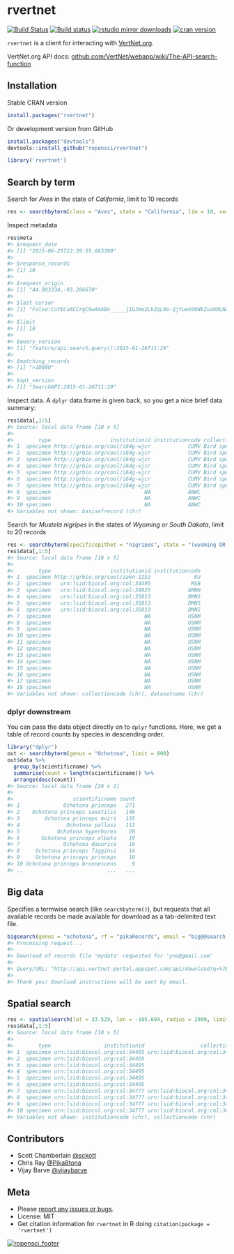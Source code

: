rvertnet
=======



[![Build Status](https://travis-ci.org/ropensci/rvertnet.svg?branch=master)](https://travis-ci.org/ropensci/rvertnet)
[![Build status](https://ci.appveyor.com/api/projects/status/duyrffhdrstu840v?svg=true)](https://ci.appveyor.com/project/sckott/rvertnet)
[![rstudio mirror downloads](http://cranlogs.r-pkg.org/badges/grand-total/rvertnet?color=2ECC71)](https://github.com/metacran/cranlogs.app)
[![cran version](http://www.r-pkg.org/badges/version/rvertnet)](http://cran.rstudio.com/web/packages/rvertnet)


`rvertnet` is a client for interacting with [VertNet.org](http://vertnet.org/).

VertNet.org API docs: [github.com/VertNet/webapp/wiki/The-API-search-function](https://github.com/VertNet/webapp/wiki/The-API-search-function)

## Installation

Stable CRAN version


```r
install.packages("rvertnet")
```

Or development version from GitHub


```r
install.packages("devtools")
devtools::install_github("ropensci/rvertnet")
```


```r
library('rvertnet')
```

## Search by term

Search for _Aves_ in the state of _California_, limit to 10 records


```r
res <- searchbyterm(class = "Aves", state = "California", lim = 10, verbose = FALSE)
```

Inspect metadata


```r
res$meta
#> $request_date
#> [1] "2015-06-25T22:39:55.663390"
#> 
#> $response_records
#> [1] 10
#> 
#> $request_origin
#> [1] "44.983334,-93.266670"
#> 
#> $last_cursor
#> [1] "False:CuYECuACCrgC9wAAABn_____jIGJmo2LkZqL0o-QjYuek96WkZuah9LNz87L0s_M0s7N_wAA_3RtoKCZi4ygoP8AAP9dno-PmpGYlpGa_wAA_3N0bZaRm5qH_wAA_12biJz_AAD_c3Rtm5CcoJab_wAA_12cipKJ0J2WjZuMj5qclpKakYzQys_Mzsz_AAD_c3-cipKJ0J2WjZuMj5qclpKakYzQys_Mzsz_AAD__wD-__6MgYmajYuRmovSj5CNi56T3paRm5qH0s3PzsvSz8zSzs3_AHRtoKCZi4ygoP8AXZ6Pj5qRmJaRmv8Ac3RtlpGbmof_AF2biJz_AHN0bZuQnKCWm_8AXZyKkonQnZaNm4yPmpyWkpqRjNDKz8zOzP8Ac3-cipKJ0J2WjZuMj5qclpKakYzQys_Mzsz_AP_-EAohBN0EkB08Gxk5AAAAAOb___9IClAAWgsJskbMcm_DyqEQARINRG9jdW1lbnRJbmRleBrPAShBTkQgKElTICJjdXN0b21lcl9uYW1lIiAiYXBwZW5naW5lIikgKElTICJncm91cF9uYW1lIiAic352ZXJ0bmV0LXBvcnRhbCIpIChJUyAibmFtZXNwYWNlIiAiaW5kZXgtMjAxNC0wMy0xMiIpIChJUyAiaW5kZXhfbmFtZSIgImR3YyIpIChBTkQgKFFUICJBdmVzIiAicnRleHRfY2xhc3MiKSAoUVQgIkNhbGlmb3JuaWEiICJydGV4dF9zdGF0ZXByb3ZpbmNlIikpKToZCgwoTiBvcmRlcl9pZCkQARkAAAAAAADw_0oFCABA6Ac"
#> 
#> $limit
#> [1] 10
#> 
#> $query_version
#> [1] "feature/api:search.query():2015-01-26T11:29"
#> 
#> $matching_records
#> [1] ">10000"
#> 
#> $api_version
#> [1] "SearchAPI:2015-01-26T11:29"
```

Inspect data. A `dplyr` data.frame is given back, so you get a nice brief data summary:


```r
res$data[,1:5]
#> Source: local data frame [10 x 5]
#> 
#>        type                   institutionid institutioncode collectioncode
#> 1  specimen http://grbio.org/cool/i64g-wjcr            CUMV Bird specimens
#> 2  specimen http://grbio.org/cool/i64g-wjcr            CUMV Bird specimens
#> 3  specimen http://grbio.org/cool/i64g-wjcr            CUMV Bird specimens
#> 4  specimen http://grbio.org/cool/i64g-wjcr            CUMV Bird specimens
#> 5  specimen http://grbio.org/cool/i64g-wjcr            CUMV Bird specimens
#> 6  specimen http://grbio.org/cool/i64g-wjcr            CUMV Bird specimens
#> 7  specimen http://grbio.org/cool/i64g-wjcr            CUMV Bird specimens
#> 8  specimen                              NA            ANWC          Birds
#> 9  specimen                              NA            ANWC          Birds
#> 10 specimen                              NA            ANWC           Eggs
#> Variables not shown: basisofrecord (chr)
```

Search for _Mustela nigripes_ in the states of _Wyoming_ or _South Dakota_, limit to 20 records


```r
res <- searchbyterm(specificepithet = "nigripes", state = "(wyoming OR south dakota)", limit = 20, verbose = FALSE)
res$data[,1:5]
#> Source: local data frame [18 x 5]
#> 
#>        type                   institutionid institutioncode
#> 1  specimen http://grbio.org/cool/iakn-125z              KU
#> 2  specimen   urn:lsid:biocol.org:col:34495             MSB
#> 3  specimen   urn:lsid:biocol.org:col:34925            AMNH
#> 4  specimen   urn:lsid:biocol.org:col:35013            DMNS
#> 5  specimen   urn:lsid:biocol.org:col:35013            DMNS
#> 6  specimen   urn:lsid:biocol.org:col:35013            DMNS
#> 7  specimen                              NA            USNM
#> 8  specimen                              NA            USNM
#> 9  specimen                              NA            USNM
#> 10 specimen                              NA            USNM
#> 11 specimen                              NA            USNM
#> 12 specimen                              NA            USNM
#> 13 specimen                              NA            USNM
#> 14 specimen                              NA            USNM
#> 15 specimen                              NA            USNM
#> 16 specimen                              NA            USNM
#> 17 specimen                              NA            USNM
#> 18 specimen                              NA            USNM
#> Variables not shown: collectioncode (chr), datasetname (chr)
```

### dplyr downstream

You can pass the data object directly on to `dplyr` functions. Here, we get a table of record counts by species in descending order.


```r
library("dplyr")
out <- searchbyterm(genus = "Ochotona", limit = 800)
out$data %>%
  group_by(scientificname) %>%
  summarise(count = length(scientificname)) %>%
  arrange(desc(count))
#> Source: local data frame [29 x 2]
#> 
#>                   scientificname count
#> 1              Ochotona princeps   271
#> 2    Ochotona princeps saxatilis   146
#> 3        Ochotona princeps muiri   135
#> 4               Ochotona pallasi   112
#> 5            Ochotona hyperborea    20
#> 6       Ochotona princeps albata    19
#> 7              Ochotona dauurica    16
#> 8     Ochotona princeps figginsi    14
#> 9     Ochotona princeps princeps    10
#> 10 Ochotona princeps brunnescens     9
#> ..                           ...   ...
```


## Big data

Specifies a termwise search (like `searchbyterm()`), but requests that all available records be made available for download as a tab-delimited text file.


```r
bigsearch(genus = "ochotona", rf = "pikaRecords", email = "big@@search.luv")
#> Processing request...
#>
#> Download of records file 'mydata' requested for 'you@gmail.com'
#>
#> Query/URL: "http://api.vertnet-portal.appspot.com/api/download?q=%7B%22q%22:%22genus:ochotona%22,%22n%22:%22mydata%22,%22e%22:%22you@gmail.com%22%7D"
#>
#> Thank you! Download instructions will be sent by email.
```

## Spatial search


```r
res <- spatialsearch(lat = 33.529, lon = -105.694, radius = 2000, limit = 10, verbose = FALSE)
res$data[,1:5]
#> Source: local data frame [10 x 5]
#> 
#>        type                 institutionid                  collectionid
#> 1  specimen urn:lsid:biocol.org:col:34495 urn:lsid:biocol.org:col:34950
#> 2  specimen urn:lsid:biocol.org:col:34495                            NA
#> 3  specimen urn:lsid:biocol.org:col:34495                            NA
#> 4  specimen urn:lsid:biocol.org:col:34495                            NA
#> 5  specimen urn:lsid:biocol.org:col:34495                            NA
#> 6  specimen urn:lsid:biocol.org:col:34495                            NA
#> 7  specimen urn:lsid:biocol.org:col:34777 urn:lsid:biocol.org:col:34904
#> 8  specimen urn:lsid:biocol.org:col:34777 urn:lsid:biocol.org:col:34904
#> 9  specimen urn:lsid:biocol.org:col:34777 urn:lsid:biocol.org:col:34904
#> 10 specimen urn:lsid:biocol.org:col:34777 urn:lsid:biocol.org:col:34904
#> Variables not shown: institutioncode (chr), collectioncode (chr)
```

## Contributors

* Scott Chamberlain [@sckott](https://github.com/sckott)
* Chris Ray [@Pika8tona](https://github.com/Pika8tona)
* Vijay Barve [@vijaybarve](https://github.com/vijaybarve)

## Meta

* Please [report any issues or bugs](https://github.com/ropensci/rvertnet/issues).
* License: MIT
* Get citation information for `rvertnet` in R doing `citation(package = 'rvertnet')`

[![ropensci_footer](http://ropensci.org/public_images/github_footer.png)](http://ropensci.org)
